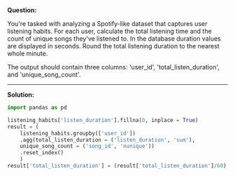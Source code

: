 **Question:**

You're tasked with analyzing a Spotify-like dataset that captures user listening habits.
For each user, calculate the total listening time and the count of unique songs they've listened to. In the database duration values are displayed in seconds. Round the total listening duration to the nearest whole minute.

The output should contain three columns: 'user_id', 'total_listen_duration', and 'unique_song_count'.

-------------------------------------------------------------------
**Solution:**
```python
import pandas as pd

listening_habits['listen_duration'].fillna(0, inplace = True)
result = (
    listening_habits.groupby(['user_id'])
    .agg(total_listen_duration = ('listen_duration', 'sum'), 
    unique_song_count = ('song_id', 'nunique'))
    .reset_index()
    )
result['total_listen_duration'] = (result['total_listen_duration']/60).round()
```